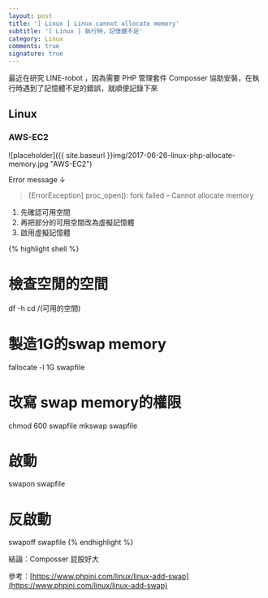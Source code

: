```yaml
---
layout: post
title: '[ Linux ] Linux cannot allocate memory'
subtitle: '[ Linux ] 執行時，記憶體不足'
category: Linux
comments: true
signature: true
---
```


<div class="message">
    最近在研究 LINE-robot ，因為需要 PHP 管理套件 Composser 協助安裝，在執行時遇到了記憶體不足的錯誤，就順便記錄下來
</div>

## Linux

### AWS-EC2

![placeholder]({{ site.baseurl }}img/2017-06-26-linux-php-allocate-memory.jpg "AWS-EC2")

Error message ↓

 > [ErrorException] proc_open(): fork failed – Cannot allocate memory

1. 先確認可用空間
2. 再把部分的可用空間改為虛擬記憶體
3. 啟用虛擬記憶體

{% highlight shell %}
# 檢查空閒的空間
df -h
cd /(可用的空間)
# 製造1G的swap memory
fallocate -l 1G swapfile
# 改寫 swap memory的權限
chmod 600 swapfile
mkswap swapfile
# 啟動
swapon swapfile
# 反啟動
swapoff swapfile
{% endhighlight %}

結論：Composser 屁股好大

參考：[https://www.phpini.com/linux/linux-add-swap](https://www.phpini.com/linux/linux-add-swap)

